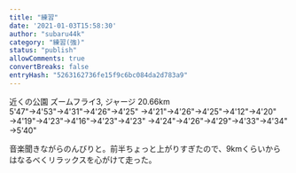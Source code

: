 ```yaml
---
title: "練習"
date: '2021-01-03T15:58:30'
author: "subaru44k"
category: "練習(強)"
status: "publish"
allowComments: true
convertBreaks: false
entryHash: "5263162736fe15f9c6bc084da2d783a9"
---
```

近くの公園
ズームフライ3, ジャージ
20.66km
5'47"→4'53"→4'31"→4'26"→4'25"
→4'21"→4'26"→4'25"→4'12"→4'20"
→4'19"→4'23"→4'16"→4'23"→4'23"
→4'24"→4'26"→4'29"→4'33"→4'34"
→5'40"

音楽聞きながらのんびりと。前半ちょっと上がりすぎたので、9kmくらいからはなるべくリラックスを心がけて走った。
